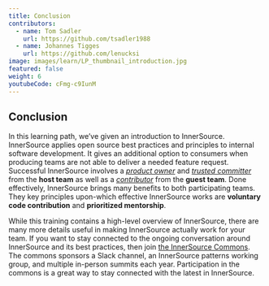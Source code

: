 ```yaml
---
title: Conclusion
contributors:
  - name: Tom Sadler
    url: https://github.com/tsadler1988
  - name: Johannes Tigges
    url: https://github.com/lenucksi
image: images/learn/LP_thumbnail_introduction.jpg
featured: false
weight: 6
youtubeCode: cFmg-c9IunM
---
```

<div class="sect1">
<h2 id="_conclusion">Conclusion</h2>
<div class="sectionbody">
<div class="paragraph">
<p>In this learning path, we&#8217;ve given an introduction to InnerSource.
InnerSource applies open source best practices and principles to internal software development.
It gives an additional option to consumers when producing teams are not able to deliver a needed feature request.
Successful InnerSource involves a <a href="https://innersourcecommons.org/resources/learningpath/product-owner/index"><em>product owner</em></a> and <a href="https://innersourcecommons.org/resources/learningpath/trusted-committer/index"><em>trusted committer</em></a> from the <strong>host team</strong> as well as a <a href="https://innersourcecommons.org/resources/learningpath/contributor/index"><em>contributor</em></a> from the <strong>guest team</strong>.
Done effectively, InnerSource brings many benefits to both participating teams.
They key principles upon-which effective InnerSource works are <strong>voluntary code contribution</strong> and <strong>prioritized mentorship</strong>.</p>
</div>
<div class="paragraph">
<p>While this training contains a high-level overview of InnerSource, there are many more details useful in making InnerSource actually work for your team.
If you want to stay connected to the ongoing conversation around InnerSource and its best practices, then join <a href="http://innersourcecommons.org">the InnerSource Commons</a>.
The commons sponsors a Slack channel, an InnerSource patterns working group, and multiple in-person summits each year.
Participation in the commons is a great way to stay connected with the latest in InnerSource.</p>
</div>
</div>
</div>
<!--- This file autogenerated from https://github.com/InnerSourceCommons/InnerSourceLearningPath/blob/master/scripts/generate_new_site_learning_path_markdown.js -->